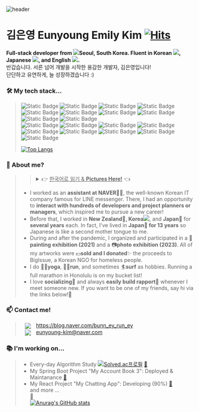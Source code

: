 ![header](https://capsule-render.vercel.app/api?type=waving&color=gradient&customColorList=1,3,15,18,27&height=150&section=header&text=Hello%20world!👋-nl-&fontSize=35&fontAlign=85&animation=blink)

# 김은영 Eunyoung Emily Kim [![Hits](https://hits.seeyoufarm.com/api/count/incr/badge.svg?url=https%3A%2F%2Fgithub.com%2FEyEmilyKim&count_bg=%2379C83D&title_bg=%23555555&icon=github.svg&icon_color=%23E7E7E7&title=hits&edge_flat=false)](https://hits.seeyoufarm.com)

**Full-stack developer from <img src="https://github.com/user-attachments/assets/03296220-b71d-4061-a0df-bd94ff08ddcc" width="20"/>Seoul, South Korea. Fluent in Korean <img src="https://github.com/user-attachments/assets/788fb624-8520-4729-8daf-bd020f55768e" width="20"/>, Japanese <img src="https://github.com/user-attachments/assets/dc7e608c-03a7-47c9-a5da-9780b786f3c5" width="20"/>, and English <img src="https://github.com/user-attachments/assets/d6b2be2b-bab5-4dc1-8016-b3118bbd73da" width="20"/>.**
<br/>반갑습니다. 서른 넘어 개발을 시작한 용감한 개발자, 김은영입니다!
<br/>단단하고 유연하게, 늘 성장하겠습니다 :)

### 🛠️ My tech stack...
> ![Static Badge](https://img.shields.io/badge/Javascript-F7DF1E?style=flat&logo=Javascript&logoColor=white) 
> ![Static Badge](https://img.shields.io/badge/Node.js-5FA04E?style=flat&logo=nodedotjs&logoColor=white)
> ![Static Badge](https://img.shields.io/badge/Express-000000?style=flat&logo=express&logoColor=white)
> ![Static Badge](https://img.shields.io/badge/React-61DAFB?style=flat&logo=react&logoColor=white)
> ![Static Badge](https://img.shields.io/badge/HTML5-E34F26?style=flat&logo=HTML5&logoColor=white)
> ![Static Badge](https://img.shields.io/badge/CSS3-1572B6?style=flat&logo=css3&logoColor=white)
> ![Static Badge](https://img.shields.io/badge/Java-000000?style=flat&logo=openjdk&logoColor=white)
> ![Static Badge](https://img.shields.io/badge/Spring-6DB33F?style=flat&logo=spring&logoColor=white)
> ![Static Badge](https://img.shields.io/badge/Spring_Boot-6DB33F?style=flat&logo=springboot&logoColor=white)
> ![Static Badge](https://img.shields.io/badge/Amazon_Web_Services-FF9900?style=flat&logo=amazonwebservices&logoColor=white)
> <br/>
> ![Static Badge](https://img.shields.io/badge/MySQL-4479A1?style=flat&logo=mysql&logoColor=white)
> ![Static Badge](https://img.shields.io/badge/Oracle_DB-F80000?style=flat&logo=oracle&logoColor=white)
> ![Static Badge](https://img.shields.io/badge/MongoDB-47A248?style=flat&logo=mongodb&logoColor=white)
> ![Static Badge](https://img.shields.io/badge/Eclipse_IDE-2C2255?style=flat&logo=eclipseide&logoColor=white)
> ![Static Badge](https://img.shields.io/badge/STS-47A248?style=flat&logo=spring&logoColor=white)
> ![Static Badge](https://img.shields.io/badge/VSCode-0078d7?style=flat&logo=&logoColor=white)
> ![Static Badge](https://img.shields.io/badge/Git-F05032?style=flat&logo=git&logoColor=white)
> ![Static Badge](https://img.shields.io/badge/GitHub-181717?style=flat&logo=github&logoColor=white)
> ![Static Badge](https://img.shields.io/badge/SourceTree-0052CC?style=flat&logo=sourcetree&logoColor=white)
> 
> [![Top Langs](https://github-readme-stats.vercel.app/api/top-langs/?username=eyemilykim&layout=compact&theme=buefy)](https://github.com/anuraghazra/github-readme-stats)

### 💭 About me?

> > <details> <br/>
> >  <summary> 👉 <u>한국어로 읽기 & <b>Pictures Here!</b></u> 👈 </summary> <ul>
> >    <li> 전 직장은 🏢<strong>네이버 비서로, 수많은 개발자와 기획자 그리고 리더님들 가까이</strong>👩‍💻에서 그들의 원활한 업무를 도왔습니다. 그 때의 경험이 개발자로의 전향에 큰 영향을 주었습니다.</li>
> >    <li> 사회 경력은 <strong>한국 5년, 뉴질랜드 1년, 일본 2년</strong>, 다양한 나라와 직장에서 일했습니다. 도합 <strong>13년 거주한 🗾일본어</strong>는 저의 <strong>제2모국어✌️</strong>입니다.</li>
> >    <li> 코로나 19 시기에 퇴사 후, 지인들과 🎨<strong>그림 전시회 (2021)</strong> 및 📷<strong>사진 전시회 (2023)</strong>를 기획해 참가했습니다. 💐<strong>제 작품은 모두 판매</strong>💰되어 소소하나마 빅이슈, 노약자 지원 💵<strong>NGO에 기부</strong>✨하였습니다.</li>
> >    <li> 제가 즐겨하는 운동은 🧘‍♀️<strong>요가</strong>, 🏃‍♀️<strong>런닝</strong>, 그리고 🏄<strong>서핑</strong> 입니다. 언젠가 하와이 호놀룰루 풀 마라톤을 뛰는 것이 꿈입니다!</li>
> >    <li> 저는 <strong>사교를 좋아하고</strong>🤝 언제 어디서나 <strong>누구와도 편하게 대화하는 편</strong>🤗입니다. <strong>작고 우연한 인연도 소중히</strong> 대하는 것이 삶의 모토입니다💗</li> </ul>
> >
> >  <p align="center">
> >    <img src="./src/images/my-image-1.jpg" height="250px" />
> >    <img src="./src/images/my-image-2.jpg" height="250px" />
> >    <img src="./src/images/my-image-3.jpg" height="250px" />
> >    <img src="./src/images/my-image-4.jpg" height="250px" />
> >  </p>
> > </details>
>
> - I worked as an **assistant at NAVER**👩‍💻, the well-known Korean IT company famous for LINE messenger. There, I had an opportunity to **interact with hundreds of developers and project planners or managers**, which inspired me to pursue a new career!
> - Before that, I worked in **New Zealand🥝, Korea<img src="https://github.com/user-attachments/assets/788fb624-8520-4729-8daf-bd020f55768e" width="20"/>**, and **Japan**🌸 for **several years** each. In fact, I've lived in **Japan🗾 for 13 years** so Japanese is like a second mother tongue to me.
> - During and after the pandemic, I organized and participated in a 🎨**painting exhibition (2021)** and a 📷**photo exhibition (2023)**. All of my artworks were 💵**sold and I donated**✨ the proceeds to BigIssue, a Korean NGO for homeless people.
> - I do 🧘‍♀️**yoga**, 🏃‍♀️**run**, and sometimes 🏄**surf** as hobbies. Running a full marathon in Honolulu is on my bucket list!
> - I love **socializing**🤝 and always **easily build rapport**🤗 whenever I meet someone new. If you want to be one of my friends, say hi via the links below!🙋

### 📫 Contact me!

> <img src="http://img.shields.io/badge/Blog-03C75A?style=flat&logo=Naver&logoColor=white" style="height : auto; margin-left : 10px; margin-right : 10px; vertical-align: middle; "/>  <a href="https://blog.naver.com/bunn_ey_run_ey">  https://blog.naver.com/bunn_ey_run_ey</a>  
> <img src="http://img.shields.io/badge/Email-EA4335?style=flat&logo=Gmail&logoColor=white" style="height : auto; margin-left : 10px; margin-right : 10px; vertical-align: middle; vertical-align: middle; "/>  eunyoung-kim@naver.com

### 📚 I'm working on...

> - Every-day Algorithm Study [![Solved.ac프로필](http://mazassumnida.wtf/api/mini/generate_badge?boj=myue4555)](https://solved.ac/myue4555) <a href="https://github.com/EyEmilyKim/BOJ">🔗</a>
> - My Spring Boot Project "My Account Book 3": Deployed & Maintanance <a href="https://github.com/EyEmilyKim/MyPrj_MyAccountBook3_springBoot">🔗</a>
> - My React Project "My Chatting App": Developing (90%) <a href="https://github.com/EyEmilyKim/MyPrj_MyChat-Retry">🔗</a>  
>   and more ...    
>   📌   
>   [![Anurag's GitHub stats](https://github-readme-stats.vercel.app/api?username=eyemilykim&theme=buefy&show_icons=true&hide_rank=true&hide=contribs)](https://github.com/anuraghazra/github-readme-stats)
